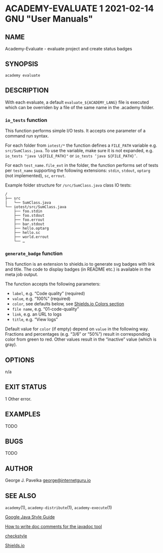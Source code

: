 # ACADEMY-EVALUATE 1 2021-02-14 GNU "User Manuals"

## NAME

Academy-Evaluate - evaluate project and create status badges

## SYNOPSIS

`academy evaluate`

## DESCRIPTION

With each evaluate, a default `evaluate_${ACADEMY_LANG}` file is executed which can be overriden by a file of the same name in the .academy folder.

### `io_tests` function

This function performs simple I/O tests. It accepts one parameter of a command run syntax.

For each folder from `iotest/*` the function defines a `FILE_PATH` variable e.g. `src/SumClass.java`. To use the variable, make sure it is not expanded, e.g. `io_tests "java \${FILE_PATH}"` or `io_tests ‘java ${FILE_PATH}’`.

For each `test_name.file_ext` in the folder, the function performs set of tests per `test_name` supporting the following extensions: `stdin`, `stdout`, `optarg` (not implemented), `sc`, `errout`.

Example folder structure for `/src/SumClass.java` class IO tests:
```
/
├── src
|   └── SumClass.java
└── iotest/src/SumClass.java
    ├── foo.stdin
    ├── foo.stdout
    ├── foo.errout
    ├── bar.stdout
    ├── hello.optarg
    ├── hello.sc
    ├── world.errout
    └── …
```

### `generate_badge` function

This function is an extension to shields.io to generate svg badges with link and title. The code to display badges (in README etc.) is available in the meta job output.

The function accepts the following parameters:
   - `label`, e.g. “Code quality” (required)
   - `value`, e.g. “100%” (required)
   - `color`, see defaults below, see [Shields.io Colors section](https://shields.io#colors)
   - `file name`, e.g. “01-code-quality”
   - `link`, e.g. an URL to logs
   - `title`, e.g. “View logs”

Default value for `color` (if empty) depend on `value` in the following way. Fractions and percentages (e.g. “3/6” or “50%”) result in corresponding color from green to red. Other values result in the “inactive” value (which is gray).

## OPTIONS

n/a

## EXIT STATUS

1      Other error.

## EXAMPLES

TODO

## BUGS

TODO

## AUTHOR

George J. Pavelka <george@internetguru.io>

## SEE ALSO

`academy`(1), `academy-distribute`(1), `academy-execute`(1)


[Google Java Style Guide](https://google.github.io/styleguide/javaguide.html)

[How to write doc comments for the javadoc tool](https://www.oracle.com/technical-resources/articles/java/javadoc-tool.html)

[checkstyle](https://checkstyle.sourceforge.io/)

[Shields.io](https://shields.io/)

